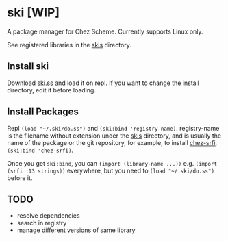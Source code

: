 # ski [WIP]
A package manager for Chez Scheme. Currently supports Linux only.

See registered libraries in the [skis](https://github.com/qothr/ski/tree/master/skis) directory.

## Install ski
Download [ski.ss](https://github.com/qothr/ski/raw/master/ski.ss) and load it on repl. If you want to change the install directory, edit it before loading.

## Install Packages
Repl `(load "~/.ski/do.ss")` and `(ski:bind 'registry-name)`. registry-name is the filename without extension under the [skis](https://github.com/qothr/ski/tree/master/skis) directory, and is usually the name of the package or the git repository, for example, to install [chez-srfi](https://github.com/arcfide/chez-srfi), `(ski:bind 'chez-srfi)`.

Once you get `ski:bind`, you can `(import (library-name ...))` e.g. `(import (srfi :13 strings))` everywhere, but you need to `(load "~/.ski/do.ss")` before it.

## TODO
- resolve dependencies
- search in registry
- manage different versions of same library
